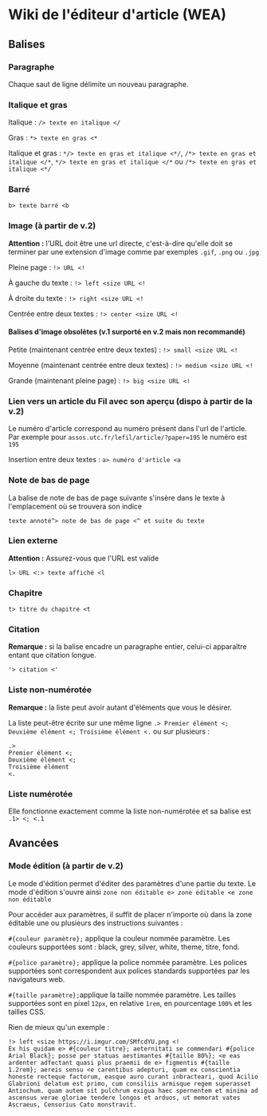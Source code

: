 # Wiki de l'éditeur d'article (WEA)

## Balises

### Paragraphe

Chaque saut de ligne délimite un nouveau paragraphe.

### Italique et gras

Italique : `/> texte en italique </`

Gras : `*> texte en gras <*`

Italique et gras : `*/> texte en gras et italique <*/`, `/*> texte en gras et italique </*`, `*/> texte en gras et italique </*` ou `/*> texte en gras et italique <*/`

### Barré

`b> texte barré <b`

### Image (à partir de v.2)

**Attention :** l'URL doit être une url directe, c'est-à-dire qu'elle doit se terminer par une extension d'image comme par exemples `.gif`, `.png` ou `.jpg`

Pleine page : `!> URL <!`

À gauche du texte : `!> left <size URL <!`

À droite du texte : `!> right <size URL <!`

Centrée entre deux textes : `!> center <size URL <!`

#### Balises d'image obsolètes (v.1 surporté en v.2 mais non recommandé)

Petite (maintenant centrée entre deux textes) : `!> small <size URL <!`

Moyenne (maintenant centrée entre deux textes) : `!> medium <size URL <!`

Grande (maintenant pleine page) : `!> big <size URL <!`

### Lien vers un article du Fil avec son aperçu (dispo à partir de la v.2)

Le numéro d'article correspond au numéro présent dans l'url de l'article. Par exemple pour `assos.utc.fr/lefil/article/?paper=195` le numéro est `195`

Insertion entre deux textes : `a> numéro d'article <a`

### Note de bas de page

La balise de note de bas de page suivante s'insère dans le texte à l'emplacement où se trouvera son indice

`texte annoté^> note de bas de page <^ et suite du texte`

### Lien externe

**Attention :** Assurez-vous que l'URL est valide

`l> URL <:> texte affiché <l`

### Chapitre

`t> titre du chapitre <t`

### Citation

**Remarque :** si la balise encadre un paragraphe entier, celui-ci apparaître entant que citation longue.

`'> citation <'`

### Liste non-numérotée

**Remarque :** la liste peut avoir autant d'éléments que vous le désirer.

La liste peut-être écrite sur une même ligne `.> Premier élément <; Deuxième élément <; Troisième élément <.` ou sur plusieurs :

```
.>
Premier élément <;
Deuxième élément <;
Troisième élément
<.
```

### Liste numérotée

Elle fonctionne exactement comme la liste non-numérotée et sa balise est `.1> <; <.1`

## Avancées

### Mode édition (à partir de v.2)

Le mode d'édition permet d'éditer des paramètres d'une partie du texte. Le mode d'édition s'ouvre ainsi `zone non éditable e> zone éditable <e zone non éditable`

Pour accéder aux paramètres, il suffit de placer n'importe où dans la zone éditable une ou plusieurs des instructions suivantes :

`#{couleur paramètre};` applique la couleur nommée paramètre. Les couleurs supportées sont : black, grey, silver, white, theme, titre, fond.

`#{police paramètre};` applique la police nommée paramètre. Les polices supportées sont correspondent aux polices standards supportées par les navigateurs web.

`#{taille paramètre};`applique la taille nommée paramètre. Les tailles supportées sont en pixel `12px`, en relative `1rem`, en pourcentage `100%` et les tailles CSS.

Rien de mieux qu'un exemple :

```
!> left <size https://i.imgur.com/SMfcdYU.png <!
Ex his quidam e> #{couleur titre}; aeternitati se commendari #{police Arial Black}; posse per statuas aestimantes #{taille 80%}; <e eas ardenter adfectant quasi plus praemii de e> figmentis #{taille 1.2rem}; aereis sensu <e carentibus adepturi, quam ex conscientia honeste recteque factorum, easque auro curant inbracteari, quod Acilio Glabrioni delatum est primo, cum consiliis armisque regem superasset Antiochum. quam autem sit pulchrum exigua haec spernentem et minima ad ascensus verae gloriae tendere longos et arduos, ut memorat vates Ascraeus, Censorius Cato monstravit.
```
